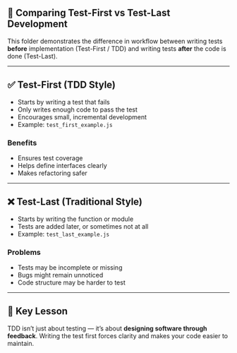 ## 🔁 Comparing Test-First vs Test-Last Development

This folder demonstrates the difference in workflow between writing tests **before** implementation (Test-First / TDD) and writing tests **after** the code is done (Test-Last).

---

## ✅ Test-First (TDD Style)

- Starts by writing a test that fails
- Only writes enough code to pass the test
- Encourages small, incremental development
- Example: `test_first_example.js`

### Benefits

- Ensures test coverage
- Helps define interfaces clearly
- Makes refactoring safer

---

## ❌ Test-Last (Traditional Style)

- Starts by writing the function or module
- Tests are added later, or sometimes not at all
- Example: `test_last_example.js`

### Problems

- Tests may be incomplete or missing
- Bugs might remain unnoticed
- Code structure may be harder to test

---

## 🧪 Key Lesson

TDD isn’t just about testing — it’s about **designing software through feedback**. Writing the test first forces clarity and makes your code easier to maintain.
